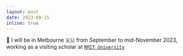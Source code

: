 ```yaml
---
layout: post
date: 2023-08-15
inline: true
---
```


📣 I will be in Melbourne 🇦🇺 from September to mid-November 2023, working as a visiting scholar at [`RMIT University`](https://www.rmit.edu.au)


